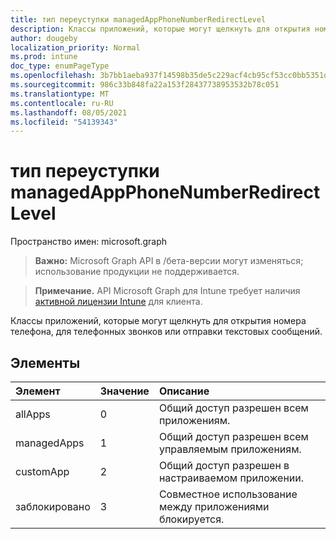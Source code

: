 ```yaml
---
title: тип переуступки managedAppPhoneNumberRedirectLevel
description: Классы приложений, которые могут щелкнуть для открытия номера телефона, для телефонных звонков или отправки текстовых сообщений.
author: dougeby
localization_priority: Normal
ms.prod: intune
doc_type: enumPageType
ms.openlocfilehash: 3b7bb1aeba937f14598b35de5c229acf4cb95cf53cc0bb5351da60576391aa26
ms.sourcegitcommit: 986c33b848fa22a153f28437738953532b78c051
ms.translationtype: MT
ms.contentlocale: ru-RU
ms.lasthandoff: 08/05/2021
ms.locfileid: "54139343"
---
```

# <a name="managedappphonenumberredirectlevel-enum-type"></a>тип переуступки managedAppPhoneNumberRedirectLevel

Пространство имен: microsoft.graph

> **Важно:** Microsoft Graph API в /бета-версии могут изменяться; использование продукции не поддерживается.

> **Примечание.** API Microsoft Graph для Intune требует наличия [активной лицензии Intune](https://go.microsoft.com/fwlink/?linkid=839381) для клиента.

Классы приложений, которые могут щелкнуть для открытия номера телефона, для телефонных звонков или отправки текстовых сообщений.

## <a name="members"></a>Элементы
|Элемент|Значение|Описание|
|:---|:---|:---|
|allApps|0|Общий доступ разрешен всем приложениям.|
|managedApps|1 |Общий доступ разрешен всем управляемым приложениям.|
|customApp|2|Общий доступ разрешен в настраиваемом приложении.|
|заблокировано|3 |Совместное использование между приложениями блокируется.|




